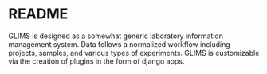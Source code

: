 # README #

GLIMS is designed as a somewhat generic laboratory information management system.  Data follows a normalized workflow including projects, samples, and various types of experiments.  GLIMS is customizable via the creation of plugins in the form of django apps.
